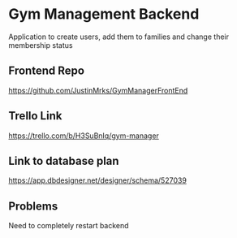 # Gym Management Backend

Application to create users, add them to families and change their membership status

## Frontend Repo

https://github.com/JustinMrks/GymManagerFrontEnd

## Trello Link

https://trello.com/b/H3SuBnIq/gym-manager

## Link to database plan

https://app.dbdesigner.net/designer/schema/527039

## Problems

Need to completely restart backend
